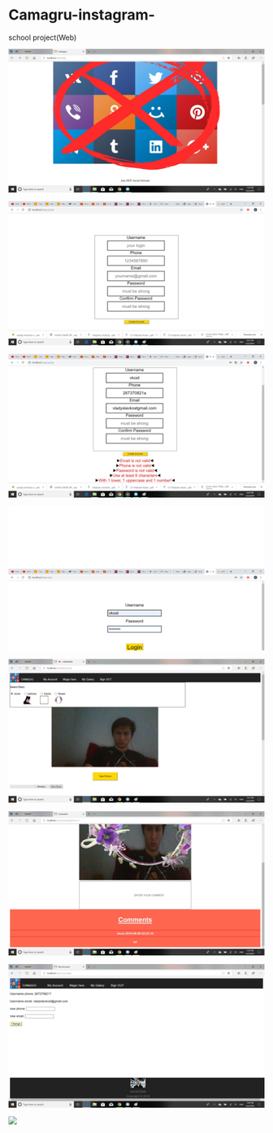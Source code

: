 # Camagru-instagram-
school project(Web)

![](presentation/1.jpg)

![](presentation/2.jpg)

![](presentation/3.jpg)

![](presentation/4.jpg)

![](presentation/5.jpg)

![](presentation/6.jpg)

![](presentation/7.jpg)

![](presentation/)
